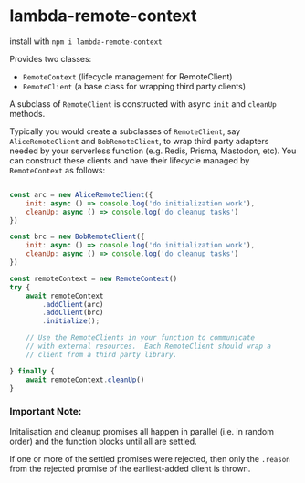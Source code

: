 # lambda-remote-context

install with `npm i lambda-remote-context`

Provides two classes:
- `RemoteContext` (lifecycle management for RemoteClient)
- `RemoteClient` (a base class for wrapping third party clients)

A subclass of `RemoteClient` is constructed with async `init` and `cleanUp` methods.

Typically you would create a subclasses of `RemoteClient`, say `AliceRemoteClient` and
`BobRemoteClient`, to wrap third party adapters needed by your serverless function (e.g. Redis, Prisma, Mastodon, etc).  You can construct these clients and have their lifecycle
managed by `RemoteContext` as follows:

```javascript

const arc = new AliceRemoteClient({
    init: async () => console.log('do initialization work'),
    cleanUp: async () => console.log('do cleanup tasks')
})

const brc = new BobRemoteClient({
    init: async () => console.log('do initialization work'),
    cleanUp: async () => console.log('do cleanup tasks')
})

const remoteContext = new RemoteContext()
try {
    await remoteContext
        .addClient(arc)
        .addClient(brc)
        .initialize();

    // Use the RemoteClients in your function to communicate
    // with external resources.  Each RemoteClient should wrap a 
    // client from a third party library.

} finally {
    await remoteContext.cleanUp()
}

```

### Important Note: 
Initalisation and cleanup promises all happen in parallel (i.e. in random order) and the function blocks until all are settled.

If one or more of the settled promises were rejected, then only the `.reason` from the rejected promise of the earliest-added client is thrown.
